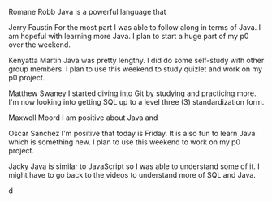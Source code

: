 Romane Robb
Java is a powerful language that 


Jerry Faustin
For the most part I was able to follow along in terms of Java. I am hopeful with learning more Java. I plan to start a huge part of my p0 over the weekend.

Kenyatta Martin
Java was pretty lengthy. I did do some self-study with other group members. I plan to use this weekend to study quizlet and work on my p0 project.

Matthew Swaney
I started diving into Git by studying and practicing more. I'm now looking into getting SQL up to a level three (3) standardization form.

Maxwell Moord
I am positive about Java and 

Oscar Sanchez
I'm positive that today is Friday. It is also fun to learn Java which is something new. I plan to use this weekend to work on my p0 project.

Jacky 
Java is similar to JavaScript so I was able to understand some of it. I might have to go back to the videos to understand more of SQL and Java.

d